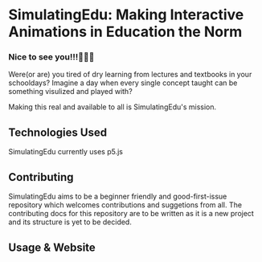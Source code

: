 # SimulatingEdu: Making Interactive Animations in Education the Norm

### Nice to see you!!!👋👋👋

Were(or are) you tired of dry learning from lectures and textbooks in your schooldays? Imagine a day when every single concept taught can be something visulized and played with?

Making this real and available to all is SimulatingEdu's mission.

## Technologies Used

SimulatingEdu currently uses p5.js

## Contributing

SimulatingEdu aims to be a beginner friendly and good-first-issue repository which welcomes contributions and suggetions from all. The contributing docs for this repository are to be written as it is a new project and its structure is yet to be decided.

## Usage & Website
